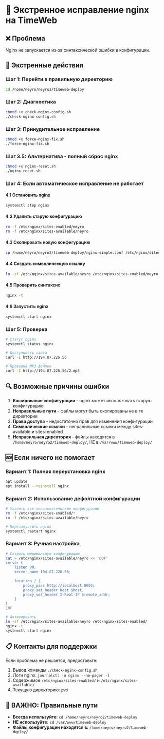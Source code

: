 # 🚨 Экстренное исправление nginx на TimeWeb

## ❌ Проблема
Nginx не запускается из-за синтаксической ошибки в конфигурации.

## 🚨 Экстренные действия

### Шаг 1: Перейти в правильную директорию
```bash
cd /home/neyro/neyro2/timeweb-deploy
```

### Шаг 2: Диагностика
```bash
chmod +x check-nginx-config.sh
./check-nginx-config.sh
```

### Шаг 3: Принудительное исправление
```bash
chmod +x force-nginx-fix.sh
./force-nginx-fix.sh
```

### Шаг 3.5: Альтернатива - полный сброс nginx
```bash
chmod +x nginx-reset.sh
./nginx-reset.sh
```

### Шаг 4: Если автоматическое исправление не работает

#### 4.1 Остановить nginx
```bash
systemctl stop nginx
```

#### 4.2 Удалить старую конфигурацию
```bash
rm -f /etc/nginx/sites-enabled/neyro
rm -f /etc/nginx/sites-available/neyro
```

#### 4.3 Скопировать новую конфигурацию
```bash
cp /home/neyro/neyro2/timeweb-deploy/nginx-simple.conf /etc/nginx/sites-available/neyro
```

#### 4.4 Создать символическую ссылку
```bash
ln -sf /etc/nginx/sites-available/neyro /etc/nginx/sites-enabled/neyro
```

#### 4.5 Проверить синтаксис
```bash
nginx -t
```

#### 4.6 Запустить nginx
```bash
systemctl start nginx
```

### Шаг 5: Проверка
```bash
# Статус nginx
systemctl status nginx

# Доступность сайта
curl -I http://194.87.226.56

# Проверка MP3 файлов
curl -I http://194.87.226.56/2.mp3
```

## 🔍 Возможные причины ошибки

1. **Кэширование конфигурации** - nginx может использовать старую конфигурацию
2. **Неправильные пути** - файлы могут быть скопированы не в те директории
3. **Права доступа** - недостаточно прав для изменения конфигурации
4. **Символические ссылки** - неправильные ссылки между sites-available и sites-enabled
5. **Неправильная директория** - файлы находятся в `/home/neyro/neyro2/timeweb-deploy/`, НЕ в `/var/www/timeweb-deploy/`

## 🆘 Если ничего не помогает

### Вариант 1: Полная переустановка nginx
```bash
apt update
apt install --reinstall nginx
```

### Вариант 2: Использование дефолтной конфигурации
```bash
# Удалить все пользовательские конфигурации
rm -f /etc/nginx/sites-enabled/*
rm -f /etc/nginx/sites-available/neyro

# Перезапустить nginx
systemctl restart nginx
```

### Вариант 3: Ручная настройка
```bash
# Создать минимальную конфигурацию
cat > /etc/nginx/sites-available/neyro << 'EOF'
server {
    listen 80;
    server_name 194.87.226.56;
    
    location / {
        proxy_pass http://localhost:8003;
        proxy_set_header Host $host;
        proxy_set_header X-Real-IP $remote_addr;
    }
}
EOF

# Активировать
ln -sf /etc/nginx/sites-available/neyro /etc/nginx/sites-enabled/
nginx -t
systemctl start nginx
```

## 📋 Контакты для поддержки
Если проблема не решается, предоставьте:
1. Вывод команды `./check-nginx-config.sh`
2. Логи nginx: `journalctl -u nginx --no-pager -l`
3. Содержимое `/etc/nginx/sites-enabled/` и `/etc/nginx/sites-available/`
4. Текущую директорию: `pwd`

## 📁 ВАЖНО: Правильные пути
- **Всегда используйте:** `cd /home/neyro/neyro2/timeweb-deploy`
- **НЕ используйте:** `cd /var/www/timeweb-deploy`
- **Файлы конфигурации находятся в:** `/home/neyro/neyro2/timeweb-deploy/` 